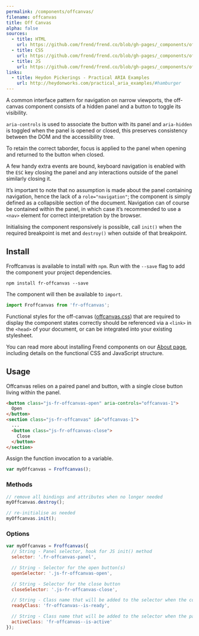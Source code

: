 ```yaml
---
permalink: /components/offcanvas/
filename: offcanvas
title: Off Canvas
alpha: false
sources:
  - title: HTML
    url: https://github.com/frend/frend.co/blob/gh-pages/_components/offcanvas/offcanvas.html
  - title: CSS
    url: https://github.com/frend/frend.co/blob/gh-pages/_components/offcanvas/offcanvas.css
  - title: JS
    url: https://github.com/frend/frend.co/blob/gh-pages/_components/offcanvas/offcanvas.js
links:
  - title: Heydon Pickerings - Practical ARIA Examples
    url: http://heydonworks.com/practical_aria_examples/#hamburger
---
```


A common interface pattern for navigation on narrow viewports, the off-canvas component consists of a hidden panel and a button to toggle its visibility.

`aria-controls` is used to associate the button with its panel and `aria-hidden` is toggled when the panel is opened or closed, this preserves consistency between the DOM and the accessibility tree.

To retain the correct taborder, focus is applied to the panel when opening and returned to the button when closed.

A few handy extra events are bound, keyboard navigation is enabled with the `ESC` key closing the panel and any interactions outside of the panel similarly closing it.

It’s important to note that no assumption is made about the panel containing navigation, hence the lack of a `role="navigation"`; the component is simply defined as a collapsible section of the document. Navigation can of course be contained within the panel, in which case it’s recommended to use a `<nav>` element for correct interpretation by the browser.

Initialising the component responsively is possible, call `init()` when the required breakpoint is met and `destroy()` when outside of that breakpoint.

## Install

Froffcanvas is available to install with `npm`. Run with the `--save` flag to add the component your project dependencies.

~~~
npm install fr-offcanvas --save
~~~

The component will then be available to `import`.

~~~ js
import Froffcanvas from 'fr-offcanvas';
~~~

Functional styles for the off-canvas ([offcanvas.css](https://raw.githubusercontent.com/frend/frend.co/gh-pages/_components/offcanvas/offcanvas.css)) that are required to display the component states correctly should be referenced via a `<link>` in the `<head>` of your document, or can be integrated into your existing stylesheet.

You can read more about installing Frend components on our [About page](http://frend.co/about/), including details on the functional CSS and JavaScript structure.

## Usage

Offcanvas relies on a paired panel and button, with a single close button living within the panel.

~~~ html
<button class="js-fr-offcanvas-open" aria-controls="offcanvas-1">
  Open
</button>
<section class="js-fr-offcanvas" id="offcanvas-1">
  ...
  <button class="js-fr-offcanvas-close">
    Close
  </button>
</section>
~~~

Assign the function invocation to a variable.

~~~ js
var myOffcanvas = Froffcanvas();
~~~

### Methods

~~~ js
// remove all bindings and attributes when no longer needed
myOffcanvas.destroy();

// re-initialise as needed
myOffcanvas.init();
~~~

### Options

~~~ js
var myOffcanvas = Froffcanvas({
  // String - Panel selector, hook for JS init() method
  selector: '.fr-offcanvas-panel',

  // String - Selector for the open button(s)
  openSelector: '.js-fr-offcanvas-open',

  // String - Selector for the close button
  closeSelector: '.js-fr-offcanvas-close',

  // String - Class name that will be added to the selector when the component has been initialised
  readyClass: 'fr-offcanvas--is-ready',

  // String - Class name that will be added to the selector when the panel is visible
  activeClass: 'fr-offcanvas--is-active'
});
~~~
